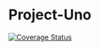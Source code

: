 # Project-Uno
[![Coverage Status](https://coveralls.io/repos/github/Kmozart/Project-Uno/badge.svg?branch=develop)](https://coveralls.io/github/Kmozart/Project-Uno?branch=develop)
